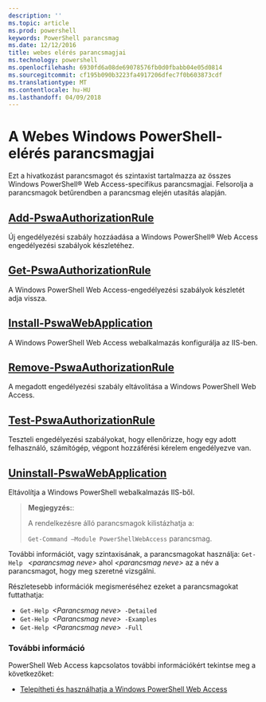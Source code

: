 ```yaml
---
description: ''
ms.topic: article
ms.prod: powershell
keywords: PowerShell parancsmag
ms.date: 12/12/2016
title: webes elérés parancsmagjai
ms.technology: powershell
ms.openlocfilehash: 6930fd6a08de69078576fb0d0fbabb04e05d0814
ms.sourcegitcommit: cf195b090b3223fa4917206dfec7f0b603873cdf
ms.translationtype: MT
ms.contentlocale: hu-HU
ms.lasthandoff: 04/09/2018
---
```

# <a name="windows-powershell-web-access-cmdlets"></a>A Webes Windows PowerShell-elérés parancsmagjai

Ezt a hivatkozást parancsmagot és szintaxist tartalmazza az összes Windows PowerShell® Web Access-specifikus parancsmagjai. Felsorolja a parancsmagok betűrendben a parancsmag elején utasítás alapján.

## <a name="add-pswaauthorizationruleadd-pswaauthorizationrulemd"></a>[Add-PswaAuthorizationRule](add-pswaauthorizationrule.md)

Új engedélyezési szabály hozzáadása a Windows PowerShell® Web Access engedélyezési szabályok készletéhez.

## <a name="get-pswaauthorizationruleget-pswaauthorizationrulemd"></a>[Get-PswaAuthorizationRule](get-pswaauthorizationrule.md)

A Windows PowerShell Web Access-engedélyezési szabályok készletét adja vissza.

## <a name="install-pswawebapplicationinstall-pswawebapplicationmd"></a>[Install-PswaWebApplication](install-pswawebapplication.md)

A Windows PowerShell Web Access webalkalmazás konfigurálja az IIS-ben.

## <a name="remove-pswaauthorizationruleremove-pswaauthorizationrulemd"></a>[Remove-PswaAuthorizationRule](remove-pswaauthorizationrule.md)

A megadott engedélyezési szabály eltávolítása a Windows PowerShell Web Access.

## <a name="test-pswaauthorizationruletest-pswaauthorizationrulemd"></a>[Test-PswaAuthorizationRule](test-pswaauthorizationrule.md)

Teszteli engedélyezési szabályokat, hogy ellenőrizze, hogy egy adott felhasználó, számítógép, végpont hozzáférési kérelem engedélyezve van.

## <a name="uninstall-pswawebapplicationuninstall-pswawebapplicationmd"></a>[Uninstall-PswaWebApplication](uninstall-pswawebapplication.md)

Eltávolítja a Windows PowerShell webalkalmazás IIS-ből.

>**Megjegyzés:**:
>
>A rendelkezésre álló parancsmagok kilistázhatja a:
>
> `Get-Command –Module PowerShellWebAccess` parancsmag.

További információt, vagy szintaxisának, a parancsmagokat használja: `Get-Help ` *&lt;parancsmag neve&gt;* ahol *&lt;parancsmag neve&gt;* az a név a parancsmagot, hogy meg szeretné vizsgálni.

Részletesebb információk megismeréséhez ezeket a parancsmagokat futtathatja:

- `Get-Help `*&lt;Parancsmag neve&gt;*` -Detailed`
- `Get-Help `*&lt;Parancsmag neve&gt;*` -Examples`
- `Get-Help `*&lt;Parancsmag neve&gt;*` -Full`

### <a name="more-information"></a>További információ

PowerShell Web Access kapcsolatos további információkért tekintse meg a következőket:

- [Telepítheti és használhatja a Windows PowerShell Web Access](../install-and-use-windows-powershell-web-access.md)